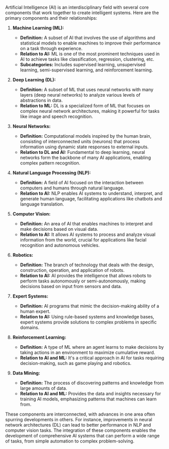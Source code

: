 Artificial Intelligence (AI) is an interdisciplinary field with several core components that work together to create intelligent systems. Here are the primary components and their relationships:

1. **Machine Learning (ML):**
    - **Definition:** A subset of AI that involves the use of algorithms and statistical models to enable machines to improve their performance on a task through experience.
    - **Relation to AI:** ML is one of the most prominent techniques used in AI to achieve tasks like classification, regression, clustering, etc.
    - **Subcategories:** Includes supervised learning, unsupervised learning, semi-supervised learning, and reinforcement learning.

2. **Deep Learning (DL):**
    - **Definition:** A subset of ML that uses neural networks with many layers (deep neural networks) to analyze various levels of abstractions in data.
    - **Relation to ML:** DL is a specialized form of ML that focuses on complex neural network architectures, making it powerful for tasks like image and speech recognition.

3. **Neural Networks:**
    - **Definition:** Computational models inspired by the human brain, consisting of interconnected units (neurons) that process information using dynamic state responses to external inputs.
    - **Relation to DL and AI:** Fundamental to deep learning, neural networks form the backbone of many AI applications, enabling complex pattern recognition.

4. **Natural Language Processing (NLP):**
    - **Definition:** A field of AI focused on the interaction between computers and humans through natural language.
    - **Relation to AI:** NLP enables AI systems to understand, interpret, and generate human language, facilitating applications like chatbots and language translation.

5. **Computer Vision:**
    - **Definition:** An area of AI that enables machines to interpret and make decisions based on visual data.
    - **Relation to AI:** It allows AI systems to process and analyze visual information from the world, crucial for applications like facial recognition and autonomous vehicles.

6. **Robotics:**
    - **Definition:** The branch of technology that deals with the design, construction, operation, and application of robots.
    - **Relation to AI:** AI provides the intelligence that allows robots to perform tasks autonomously or semi-autonomously, making decisions based on input from sensors and data.

7. **Expert Systems:**
    - **Definition:** AI programs that mimic the decision-making ability of a human expert.
    - **Relation to AI:** Using rule-based systems and knowledge bases, expert systems provide solutions to complex problems in specific domains.

8. **Reinforcement Learning:**
    - **Definition:** A type of ML where an agent learns to make decisions by taking actions in an environment to maximize cumulative reward.
    - **Relation to AI and ML:** It's a critical approach in AI for tasks requiring decision-making, such as game playing and robotics.

9. **Data Mining:**
    - **Definition:** The process of discovering patterns and knowledge from large amounts of data.
    - **Relation to AI and ML:** Provides the data and insights necessary for training AI models, emphasizing patterns that machines can learn from.

These components are interconnected, with advances in one area often spurring developments in others. For instance, improvements in neural network architectures (DL) can lead to better performance in NLP and computer vision tasks. The integration of these components enables the development of comprehensive AI systems that can perform a wide range of tasks, from simple automation to complex problem-solving.

